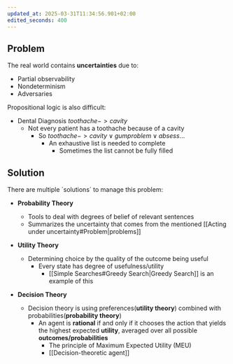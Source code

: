 ```yaml
---
updated_at: 2025-03-31T11:34:56.901+02:00
edited_seconds: 400
---
```

## Problem
The real world contains **uncertainties** due to:
- Partial observability
- Nondeterminism
- Adversaries

Propositional logic is also difficult:
- Dental Diagnosis $toothache -> cavity$
	- Not every patient has a toothache because of a cavity
		- So $toothache -> cavity \lor gum problem \lor absess ...$
			- An exhaustive list is needed to complete
				- Sometimes the list cannot be fully filled

## Solution
There are multiple ´solutions´ to manage this problem:
- **Probability Theory**
	- Tools to deal with degrees of belief of relevant sentences
	- Summarizes the uncertainty that comes from the mentioned [[Acting under uncertainty#Problem|problems]]

- **Utility Theory**
	- Determining choice by the quality of the outcome being useful
		- Every state has  degree of usefulness/utility
			- [[Simple Searches#Greedy Search|Greedy Search]] is an example of this
- **Decision Theory**
	- Decision theory is using preferences(**utility theory**) combined with probabilities(**probability theory**)
		- An agent is **rational** if and only if it chooses the action that yields the highest expected **utility**, averaged over all possible **outcomes/probabilities**
			- The principle of Maximum Expected Utility (MEU)
			- [[Decision-theoretic agent]]

